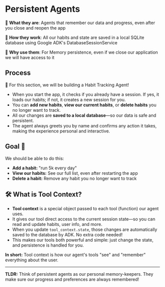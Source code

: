 # Persistent Agents

💾 **What they are**: Agents that remember our data and progress, even after you close and reopen the app

🔗 **How they work**: All our habits and state are saved in a local SQLite database using Google ADK's DatabaseSessionService

🎯 **Why use them**: For Memory persistence, even if we close our application we will have access to it

## Process

🌱 For this section, we will be building a Habit Tracking Agent!

- When you start the app, it checks if you already have a session. If yes, it loads our habits; if not, it creates a new session for you.
- You can **add new habits**, **view our current habits**, or **delete habits** you no longer want to track.
- All our changes are **saved to a local database**—so our data is safe and persistent.
- The agent always greets you by name and confirms any action it takes, making the experience personal and interactive.

## Goal 🎯

We should be able to do this:

- **Add a habit:** "run 5k every day"
- **View our habits:** See our full list, even after restarting the app
- **Delete a habit:** Remove any habit you no longer want to track

## 🛠️ What is Tool Context?

- **Tool context** is a special object passed to each tool (function) our agent uses.
- It gives our tool direct access to the current session state—so you can read and update habits, user info, and more.
- When you update `tool_context.state`, those changes are automatically saved to the database by ADK. No extra code needed!
- This makes our tools both powerful and simple: just change the state, and persistence is handled for you.

**In short:** Tool context is how our agent's tools "see" and "remember" everything about the user.

---

**TLDR:** Think of persistent agents as our personal memory-keepers. They make sure our progress and preferences are always remembered!

